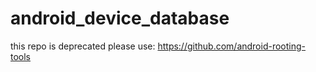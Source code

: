 android_device_database
=======================

this repo is deprecated please use: https://github.com/android-rooting-tools
